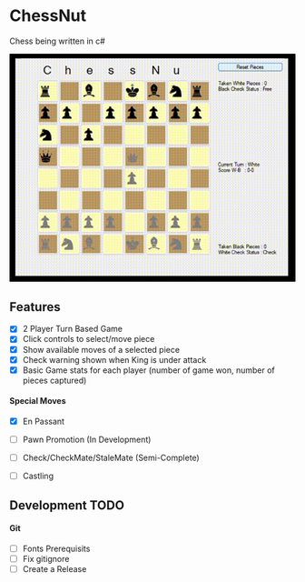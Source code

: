 # ChessNut
Chess being written in c#

<p float="left">
  <img src="assets/screenshots/capture01.gif" width="600" />
</p>

## Features
* [x] 2 Player Turn Based Game
* [x] Click controls to select/move piece
* [x] Show available moves of a selected piece
* [x] Check warning shown when King is under attack
* [x] Basic Game stats for each player (number of game won, number of pieces captured)

#### Special Moves
* [x] En Passant
* [ ] Pawn Promotion (In Development)
* [ ] Check/CheckMate/StaleMate (Semi-Complete)
* [ ] Castling


## Development TODO
#### Git
* [ ] Fonts Prerequisits
* [ ] Fix gitignore
* [ ] Create a Release 

